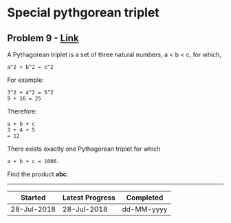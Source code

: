 # Special pythgorean triplet

## Problem 9 - [Link](https://projecteuler.net/problem=9)

A Pythagorean triplet is a set of three natural numbers, a < b < c, for which,

```
a^2 + b^2 = c^2
```

For example:

```
3^2 + 4^2 = 5^2
9 + 16 = 25
```

Therefore:

```
a + b + c
3 + 4 + 5
= 12
```

There exists exactly one Pythagorean triplet for which

```
a + b + c = 1000.
```

Find the product **abc**.

---

| Started     | Latest Progress | Completed  |
| ----------- | --------------- | ---------- |
| 28-Jul-2018 | 28-Jul-2018     | dd-MM-yyyy |
